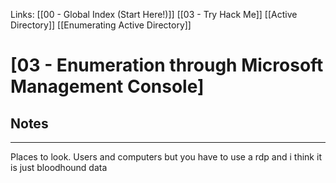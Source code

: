 Links: [[00 - Global Index (Start Here!)]] [[03 - Try Hack Me]] [[Active Directory]] [[Enumerating Active Directory]]

# [03 - Enumeration through Microsoft Management Console]
## Notes
---
Places to look.
Users and computers
but you have to use a rdp and i think it is just bloodhound data
